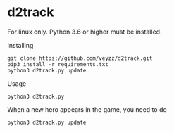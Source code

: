 # d2track
For linux only. Python 3.6 or higher must be installed.

Installing

```shell
git clone https://github.com/veyzz/d2track.git
pip3 install -r requirements.txt
python3 d2track.py update
```

Usage

```shell
python3 d2track.py
```

When a new hero appears in the game, you need to do

```shell
python3 d2track.py update
```
